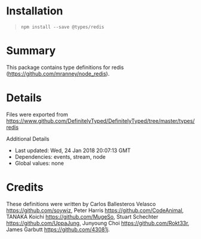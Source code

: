 # Installation
> `npm install --save @types/redis`

# Summary
This package contains type definitions for redis (https://github.com/mranney/node_redis).

# Details
Files were exported from https://www.github.com/DefinitelyTyped/DefinitelyTyped/tree/master/types/redis

Additional Details
 * Last updated: Wed, 24 Jan 2018 20:07:13 GMT
 * Dependencies: events, stream, node
 * Global values: none

# Credits
These definitions were written by Carlos Ballesteros Velasco <https://github.com/soywiz>, Peter Harris <https://github.com/CodeAnimal>, TANAKA Koichi <https://github.com/MugeSo>, Stuart Schechter <https://github.com/UppaJung>, Junyoung Choi <https://github.com/Rokt33r>, James Garbutt <https://github.com/43081j>.
